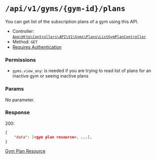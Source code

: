 # `/api/v1/gyms/{gym-id}/plans`
You can get list of the subscription plans of a gym using this API.

- Controller: [`App\Http\Controllers\API\V1\Gyms\Plans\ListGymPlanController`](../../../../src/app/Http/Controllers/API/V1/Gyms/Plans/ListGymPlanController.php)
- Method: `GET`
- [Requires Authentication](../../auth/login.md#how-to-use-api-token)

### Permissions

- `gyms.view_any`: is needed if you are trying to read list of plans for an inactive gym or seeing inactive plans

### Params

No parameter.

### Response

200:
```json
{
    "data": [<gym plan resource>, ...],
}
```

[Gym Plan Resource](../../resources/gym_plan.md)
